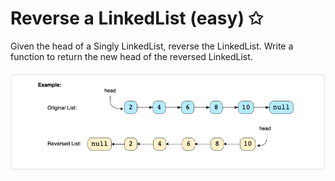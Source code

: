 # Reverse a LinkedList (easy) ✩

Given the head of a Singly LinkedList, reverse the LinkedList. 
Write a function to return the new head of the reversed LinkedList.

![Reverse a LinkedList explanation](./../../../assets/reverse_linkedlist.png)